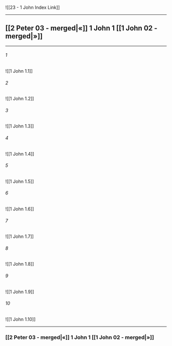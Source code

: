 ![[23 - 1 John Index Link]]

---
##  [[2 Peter 03 - merged|«]] 1 John 1 [[1 John 02 - merged|»]]

---

###### 1
![[1 John 1.1]] 

###### 2
![[1 John 1.2]] 

###### 3
![[1 John 1.3]] 

###### 4
![[1 John 1.4]]

###### 5 
![[1 John 1.5]] 

###### 6
![[1 John 1.6]] 

###### 7
![[1 John 1.7]] 

###### 8
![[1 John 1.8]] 

###### 9
![[1 John 1.9]] 

###### 10
![[1 John 1.10]] 


---
###  [[2 Peter 03 - merged|«]] 1 John 1 [[1 John 02 - merged|»]]